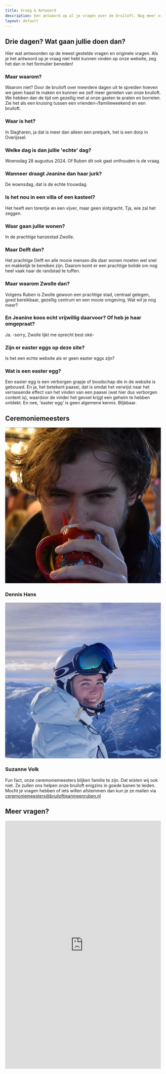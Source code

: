 ```yaml
---
title: Vraag & Antwoord
description: Een antwoord op al je vragen over de bruiloft. Nog meer vragen? Gebruik het formulier of mail de ceremoniemeesters!
layout: default
---
```

## Drie dagen? Wat gaan jullie doen dan?
Hier wat antwoorden op de meest gestelde vragen en originele vragen. Als je het antwoord op je vraag niet hebt kunnen vinden op onze website, zeg het dan in het formulier beneden!

### Maar waarom?
Waarom niet? Door de bruiloft over meerdere dagen uit te spreiden hoeven we geen haast te maken en kunnen we zelf meer
genieten van onze bruiloft. We hebben dan de tijd om gezellig met al onze gasten te praten en borrelen. Zie het als een
kruising tussen een vrienden-/familieweekend en een bruiloft.

### Waar is het?
In Slagharen, ja dat is meer dan alleen een pretpark, het is een dorp in Overijssel.

### Welke dag is dan jullie 'echte' dag?
Woensdag 28 augustus 2024. Of Ruben dit ook gaat onthouden is de vraag.

### Wanneer draagt Jeanine dan haar jurk?
De woensdag, dat is de echte trouwdag.

### Is het nou in een villa of een kasteel?
Het heeft een torentje en een vijver, maar geen slotgracht. Tja, wie zal het zeggen.

### Waar gaan jullie wonen?
In de prachtige hanzestad Zwolle.

### Maar Delft dan?
Het prachtige Delft en alle mooie mensen die daar wonen moeten wel snel en makkelijk te bereiken zijn. Daarom komt er
een prachtige bolide om nog heel vaak naar de randstad te tuffen.

### Maar waarom Zwolle dan?
Volgens Ruben is Zwolle gewoon een
prachtige stad, centraal gelegen, goed bereikbaar, gezellig centrum en een mooie omgeving. Wat wil je nog meer?

### En Jeanine koos echt vrijwillig daarvoor? Of heb je haar omgepraat?
Ja. -sorry, Zwolle lijkt me oprecht best oké-

### Zijn er easter eggs op deze site?
Is het een echte website als er geen easter eggs zijn?

### Wat is een easter egg?
Een easter egg is een verborgen grapje of boodschap die in de website is gebouwd. En ja, het betekent paasei, dat is omdat het verwijst naar het verrassende effect van het vinden van een paasei (wat hier dus verborgen content is), waardoor de vinder het gevoel krijgt een geheim te hebben ontdekt. En nee, 'easter egg' is geen algemene kennis. Blijkbaar.

## Ceremoniemeesters
<div class="w-full flex mb-4">
<div class="p-2 md:p-10">
<img src="/images/de_meest_sexy_man.jpg" alt="Dennis Hans" class="rounded-full">
<h3 class="w-full text-center text-xl md:text-2xl mt-4">Dennis Hans</h3>
</div>
<div class="p-2 md:p-10">
<img src="/images/suzanne_volk.jpg" alt="Suzanne Volk" class="rounded-full">
<h3 class="w-full text-center text-xl md:text-2xl mt-4">Suzanne Volk</h3>
</div>
</div>

Fun fact, onze ceremoniemeesters blijken familie te zijn. Dat wisten wij ook niet. Ze zullen ons helpen onze bruiloft
enigzins in goede banen te leiden. Mocht je vragen hebben of iets willen afstemmen dan kun je ze mailen
via <a href="mailto:ceremoniemeesters@bruiloftjeanineenruben.nl" class="break-all">ceremoniemeesters@bruiloftjeanineenruben.nl</a>

## Meer vragen?

<iframe src="https://docs.google.com/forms/d/e/1FAIpQLSe5tllTrF1NmT9Jg_9AMJzFfhz3uP2gpb0uKWrr-lT0SUQXmw/viewform?embedded=true" width="100%" height="803" frameborder="0" marginheight="0" marginwidth="0">Laden…</iframe>
